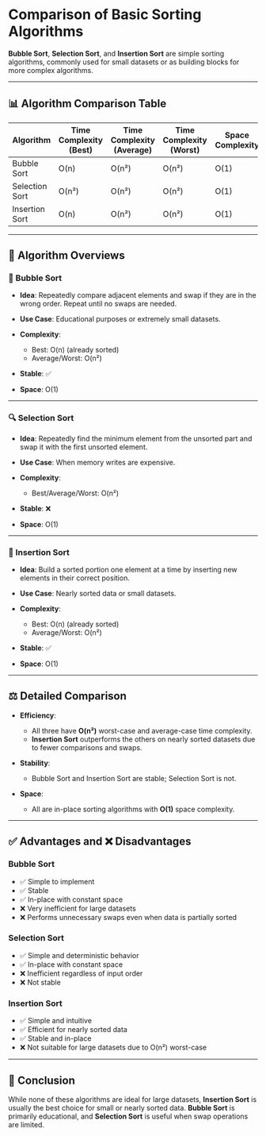 # Comparison of Basic Sorting Algorithms

**Bubble Sort**, **Selection Sort**, and **Insertion Sort** are simple sorting algorithms, commonly used for small datasets or as building blocks for more complex algorithms.

---

## 📊 Algorithm Comparison Table

| Algorithm      | Time Complexity (Best) | Time Complexity (Average) | Time Complexity (Worst) | Space Complexity | Stable | In-Place |
| -------------- | ---------------------- | ------------------------- | ----------------------- | ---------------- | ------ | -------- |
| Bubble Sort    | O(n)                   | O(n²)                     | O(n²)                   | O(1)             | ✅      | ✅        |
| Selection Sort | O(n²)                  | O(n²)                     | O(n²)                   | O(1)             | ❌      | ✅        |
| Insertion Sort | O(n)                   | O(n²)                     | O(n²)                   | O(1)             | ✅      | ✅        |

---

## 🧠 Algorithm Overviews

### 🔁 Bubble Sort

* **Idea**: Repeatedly compare adjacent elements and swap if they are in the wrong order. Repeat until no swaps are needed.
* **Use Case**: Educational purposes or extremely small datasets.
* **Complexity**:

  * Best: O(n) (already sorted)
  * Average/Worst: O(n²)
* **Stable**: ✅
* **Space**: O(1)

---

### 🔍 Selection Sort

* **Idea**: Repeatedly find the minimum element from the unsorted part and swap it with the first unsorted element.
* **Use Case**: When memory writes are expensive.
* **Complexity**:

  * Best/Average/Worst: O(n²)
* **Stable**: ❌
* **Space**: O(1)

---

### 🧩 Insertion Sort

* **Idea**: Build a sorted portion one element at a time by inserting new elements in their correct position.
* **Use Case**: Nearly sorted data or small datasets.
* **Complexity**:

  * Best: O(n) (already sorted)
  * Average/Worst: O(n²)
* **Stable**: ✅
* **Space**: O(1)

---

## ⚖️ Detailed Comparison

* **Efficiency**:

  * All three have **O(n²)** worst-case and average-case time complexity.
  * **Insertion Sort** outperforms the others on nearly sorted datasets due to fewer comparisons and swaps.
* **Stability**:

  * Bubble Sort and Insertion Sort are stable; Selection Sort is not.
* **Space**:

  * All are in-place sorting algorithms with **O(1)** space complexity.

---

## ✅ Advantages and ❌ Disadvantages

### Bubble Sort

* ✅ Simple to implement
* ✅ Stable
* ✅ In-place with constant space
* ❌ Very inefficient for large datasets
* ❌ Performs unnecessary swaps even when data is partially sorted

### Selection Sort

* ✅ Simple and deterministic behavior
* ✅ In-place with constant space
* ❌ Inefficient regardless of input order
* ❌ Not stable

### Insertion Sort

* ✅ Simple and intuitive
* ✅ Efficient for nearly sorted data
* ✅ Stable and in-place
* ❌ Not suitable for large datasets due to O(n²) worst-case

---

## 📌 Conclusion

While none of these algorithms are ideal for large datasets, **Insertion Sort** is usually the best choice for small or nearly sorted data. **Bubble Sort** is primarily educational, and **Selection Sort** is useful when swap operations are limited.

